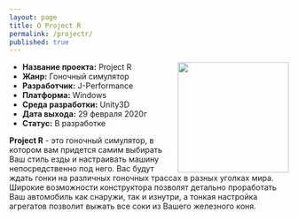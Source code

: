 ```yaml
---
layout: page
title: О Project R
permalink: /projectr/
published: true
---
```


<img style="float: right;" src="{{site.baseurl}}/images/logo/ileb64KuQ0g.jpg" width="200" height="200" >

- **Название проекта:** Project R
- **Жанр:** Гоночный симулятор 
- **Разработчик:** J-Performance 
- **Платформа:** Windows
- **Среда разработки:** Unity3D 
- **Дата выхода:** 29 февраля 2020г
- **Статус:** В разработке

**Project R** - это гоночный симулятор, в котором вам придется самим выбирать Ваш стиль езды и настраивать машину непосредственно под него. Вас будут ждать гонки на различных гоночных трассах в разных уголках мира. Широкие возможности конструктора позволят детально проработать Ваш автомобиль как снаружи, так и изнутри, а тонкая настройка агрегатов позволит выжать все соки из Вашего железного коня.
